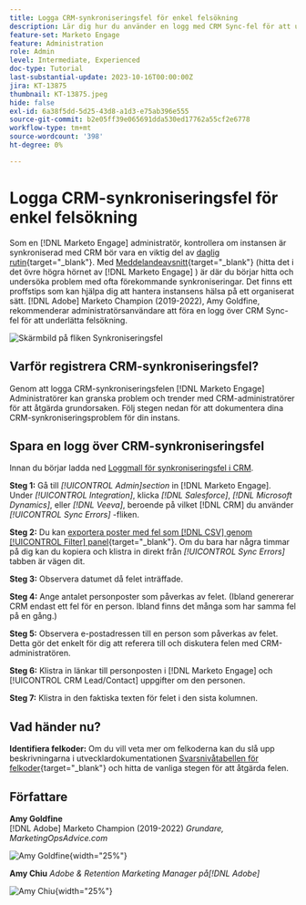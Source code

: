 ```yaml
---
title: Logga CRM-synkroniseringsfel för enkel felsökning
description: Lär dig hur du använder en logg med CRM Sync-fel för att undersöka CRM-synkroniseringsproblem och få det att fungera smidigt.
feature-set: Marketo Engage
feature: Administration
role: Admin
level: Intermediate, Experienced
doc-type: Tutorial
last-substantial-update: 2023-10-16T00:00:00Z
jira: KT-13875
thumbnail: KT-13875.jpeg
hide: false
exl-id: 6a38f5dd-5d25-43d8-a1d3-e75ab396e555
source-git-commit: b2e05ff39e065691dda530ed17762a55cf2e6778
workflow-type: tm+mt
source-wordcount: '398'
ht-degree: 0%

---
```


# Logga CRM-synkroniseringsfel för enkel felsökning

Som en [!DNL Marketo Engage] administratör, kontrollera om instansen är synkroniserad med CRM bör vara en viktig del av [daglig rutin](https://nation.marketo.com/t5/champion-program-blogs/my-marketo-morning-routine-tips-for-driving-marketing-operation/ba-p/247508){target="_blank"}. Med [Meddelandeavsnitt](https://experienceleague.adobe.com/docs/marketo/using/product-docs/core-marketo-concepts/miscellaneous/notification-types.html){target="_blank"} (hitta det i det övre högra hörnet av [!DNL Marketo Engage] ) är där du börjar hitta och undersöka problem med ofta förekommande synkroniseringar. Det finns ett proffstips som kan hjälpa dig att hantera instansens hälsa på ett organiserat sätt. [!DNL Adobe] Marketo Champion (2019-2022), Amy Goldfine, rekommenderar administratörsanvändare att föra en logg över CRM Sync-fel för att underlätta felsökning.

![Skärmbild på fliken Synkroniseringsfel](/help/marketo-tutorial-inherited-instance/_assets/Marketo_Engage_Admin_Salesforce_Sync_Errors_Tab.png)

## Varför registrera CRM-synkroniseringsfel?

Genom att logga CRM-synkroniseringsfelen [!DNL Marketo Engage] Administratörer kan granska problem och trender med CRM-administratörer för att åtgärda grundorsaken. Följ stegen nedan för att dokumentera dina CRM-synkroniseringsproblem för din instans.

## Spara en logg över CRM-synkroniseringsfel

Innan du börjar ladda ned [Loggmall för synkroniseringsfel i CRM](/help/marketo-tutorial-inherited-instance/_assets/downloads/Adobe-Marketo-Engage_CRM-Sync-Error-Log-Template.xlsx).

**Steg 1:** Gå till *[!UICONTROL Admin]section* in [!DNL Marketo Engage]. Under *[!UICONTROL Integration]*, klicka *[!DNL Salesforce]*, *[!DNL Microsoft Dynamics]*, eller *[!DNL Veeva]*, beroende på vilket [!DNL CRM] du använder *[!UICONTROL Sync Errors]* -fliken.

**Steg 2:** Du kan [exportera poster med fel som [!DNL CSV] genom [!UICONTROL Filter] panel](https://experienceleague.adobe.com/docs/marketo/using/product-docs/crm-sync/salesforce-sync/salesforce-sync-errors.html#filter-sync-errors){target="_blank"}. Om du bara har några timmar på dig kan du kopiera och klistra in direkt från *[!UICONTROL Sync Errors]* tabben är vägen dit.

**Steg 3:** Observera datumet då felet inträffade.

**Steg 4:** Ange antalet personposter som påverkas av felet. (Ibland genererar CRM endast ett fel för en person. Ibland finns det många som har samma fel på en gång.)

**Steg 5:** Observera e-postadressen till en person som påverkas av felet. Detta gör det enkelt för dig att referera till och diskutera felen med CRM-administratören.

**Steg 6:** Klistra in länkar till personposten i [!DNL Marketo Engage] och [!UICONTROL CRM Lead/Contact] uppgifter om den personen.

**Steg 7:** Klistra in den faktiska texten för felet i den sista kolumnen.

## Vad händer nu?

**Identifiera felkoder:** Om du vill veta mer om felkoderna kan du slå upp beskrivningarna i utvecklardokumentationen [Svarsnivåtabellen för felkoder](https://developers.marketo.com/rest-api/error-codes/#response_level_error_codes){target="_blank"} och hitta de vanliga stegen för att åtgärda felen.

## Författare

**Amy Goldfine**\
[!DNL Adobe] Marketo Champion (2019-2022)
*Grundare, MarketingOpsAdvice.com*

![Amy Goldfine](/help/marketo-tutorial-inherited-instance/_assets/authors/Customer_Author_Amy_Goldfine.png){width="25%"}

**Amy Chiu**
*Adobe &amp; Retention Marketing Manager på[!DNL Adobe]*

![Amy Chiu](/help/marketo-tutorial-inherited-instance/_assets/authors/Adobe_Author_Amy_Chiu.png){width="25%"}
